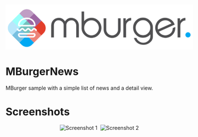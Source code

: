 <p align="center" >
<img src="https://raw.githubusercontent.com/Mumble-SRL/MBurger-iOS/master/Images/logo.png" alt="MBurger Logo" title="MBurger Logo">
</p>

# MBurgerNews

MBurger sample with a simple list of news and a detail view.

# Screenshots
<p align="center">
<img src="https://raw.githubusercontent.com/Mumble-SRL/MBurger-Samples/master/iOS/MBurgerNews/Images/Screenshot1.png" alt="Screenshot 1" title="Screenshot 1" width="250">
<span style="display:inline-block; width: 50;"></span>
<img src="https://raw.githubusercontent.com/Mumble-SRL/MBurger-Samples/master/iOS/MBurgerNews/Images/Screenshot2.png" alt="Screenshot 2" title="Screenshot 2" width="250">
</p>
